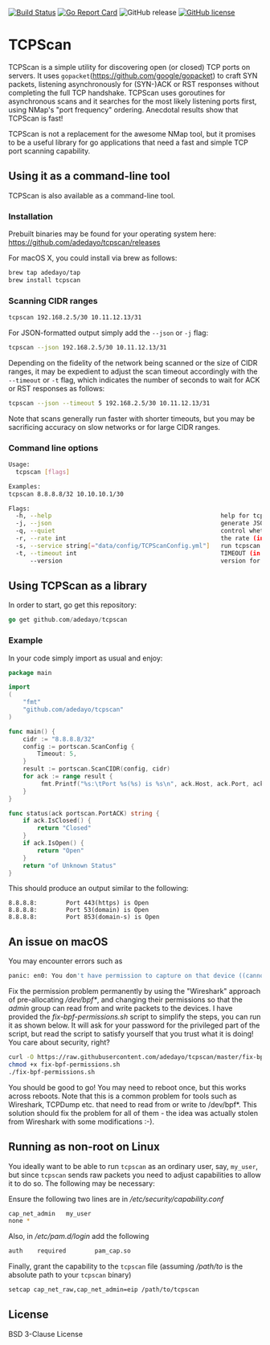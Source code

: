 [![Build Status](https://travis-ci.org/adedayo/tcpscan.svg?branch=master)](https://travis-ci.org/adedayo/tcpscan)
[![Go Report Card](https://goreportcard.com/badge/github.com/adedayo/tcpscan)](https://goreportcard.com/report/github.com/adedayo/tcpscan)
![GitHub release](https://img.shields.io/github/release/adedayo/tcpscan.svg)
[![GitHub license](https://img.shields.io/github/license/adedayo/tcpscan.svg)](https://github.com/adedayo/tcpscan/blob/master/LICENSE)

# TCPScan 
TCPScan is a simple utility for discovering open (or closed) TCP ports on servers. It uses `gopacket`(https://github.com/google/gopacket) to craft SYN packets, listening asynchronously for (SYN-)ACK or RST responses without completing the full TCP handshake. TCPScan uses goroutines for asynchronous scans and it searches for the most likely listening ports first, using NMap's "port frequency" ordering. Anecdotal results show that TCPScan is fast!

TCPScan is not a replacement for the awesome NMap tool, but it promises to be a useful library for go applications that need a fast and simple TCP port scanning capability.

## Using it as a command-line tool
TCPScan is also available as a command-line tool. 

### Installation
Prebuilt binaries may be found for your operating system here: https://github.com/adedayo/tcpscan/releases

For macOS X, you could install via brew as follows:
```bash
brew tap adedayo/tap
brew install tcpscan
``` 

### Scanning CIDR ranges

```bash
tcpscan 192.168.2.5/30 10.11.12.13/31
```

For JSON-formatted output simply add the `--json` or `-j` flag:

```bash
tcpscan --json 192.168.2.5/30 10.11.12.13/31
```
Depending on the fidelity of the network being scanned or the size of CIDR ranges, it may be expedient to adjust the scan timeout accordingly with the `--timeout` or `-t` flag, which indicates the number of seconds to wait for ACK or RST responses as follows:

```bash
tcpscan --json --timeout 5 192.168.2.5/30 10.11.12.13/31
```

Note that scans generally run faster with shorter timeouts, but you may be sacrificing accuracy on slow networks or for large CIDR ranges.

### Command line options

```bash
Usage:
  tcpscan [flags]

Examples:
tcpscan 8.8.8.8/32 10.10.10.1/30

Flags:
  -h, --help                                               help for tcpscan
  -j, --json                                               generate JSON output
  -q, --quiet                                              control whether to produce a running commentary of intermediate results or stay quiet till the end
  -r, --rate int                                           the rate (in packets per second) that we should send SYN scan packets. This influences overall scan time, but be careful not to overwhelm your network (default 1000)
  -s, --service string[="data/config/TCPScanConfig.yml"]   run tcpscan as a service (default "data/config/TCPScanConfig.yml")
  -t, --timeout int                                        TIMEOUT (in seconds) to adjust how much we are willing to wait for servers to come back with responses. Smaller timeout sacrifices accuracy for speed (default 5)
      --version                                            version for tcpscan
```

## Using TCPScan as a library
In order to start, go get this repository:
```go
go get github.com/adedayo/tcpscan
```

### Example
In your code simply import as usual and enjoy:

```go
package main

import 
(
    "fmt"
    "github.com/adedayo/tcpscan"
)

func main() {
	cidr := "8.8.8.8/32"
	config := portscan.ScanConfig {
		Timeout: 5,
	}
	result := portscan.ScanCIDR(config, cidr)
	for ack := range result {
         fmt.Printf("%s:\tPort %s(%s) is %s\n", ack.Host, ack.Port, ack.GetServiceName(), status(ack))
    }
}

func status(ack portscan.PortACK) string {
	if ack.IsClosed() {
		return "Closed"
	}
	if ack.IsOpen() {
		return "Open"
	}
	return "of Unknown Status"
}

```
This should produce an output similar to the following:
```
8.8.8.8:        Port 443(https) is Open
8.8.8.8:        Port 53(domain) is Open
8.8.8.8:        Port 853(domain-s) is Open
```

## An issue on macOS
You may encounter errors such as 
```bash
panic: en0: You don't have permission to capture on that device ((cannot open BPF device) /dev/bpf0: Permission denied)
```
Fix the permission problem permanently by using the "Wireshark" approach of pre-allocating _/dev/bpf*_, and changing their permissions so that the _admin_ group can read from and write packets to the devices. I have provided the _fix-bpf-permissions.sh_ script to simplify the steps, you can run it as shown below. It will ask for your password for the privileged part of the script, but read the script to satisfy yourself that you trust what it is doing! You care about security, right?

```bash
curl -O https://raw.githubusercontent.com/adedayo/tcpscan/master/fix-bpf-permissions.sh
chmod +x fix-bpf-permissions.sh
./fix-bpf-permissions.sh  
```

You should be good to go! You may need to reboot once, but this works across reboots. Note that this is a common problem for tools such as Wireshark, TCPDump etc. that need to read from or write to /dev/bpf*. This solution should fix the problem for all of them - the idea was actually stolen from Wireshark with some modifications :-).

## Running as non-root on Linux
You ideally want to be able to run `tcpscan` as an ordinary user, say, `my_user`, but since `tcpscan` sends raw packets you need to adjust capabilities to allow it to do so. The following may be necessary:

Ensure the following two lines are in _/etc/security/capability.conf_
```bash
cap_net_admin   my_user
none *
```

Also, in _/etc/pam.d/login_ add the following 
```bash
auth    required        pam_cap.so
```

Finally, grant the capability to the `tcpscan` file (assuming _/path/to_ is the absolute path to your `tcpscan` binary)
```bash
setcap cap_net_raw,cap_net_admin=eip /path/to/tcpscan
```
## License
BSD 3-Clause License
